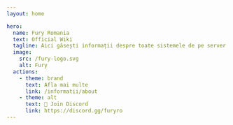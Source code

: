 ```yaml
---
layout: home

hero:
  name: Fury Romania
  text: Official Wiki
  tagline: Aici găsești informații despre toate sistemele de pe server
  image:
    src: /fury-logo.svg
    alt: Fury
  actions:
    - theme: brand
      text: Afla mai multe
      link: /informatii/about
    - theme: alt
      text: 🤗 Join Discord
      link: https://discord.gg/furyro
---
```

